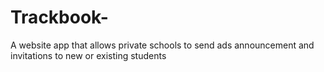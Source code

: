 # Trackbook-
A website app that allows private schools to send ads announcement and invitations to new or existing students 
